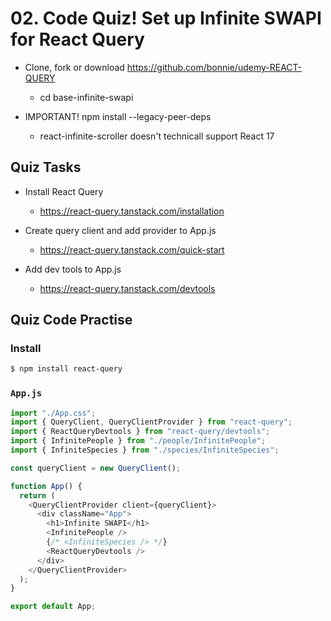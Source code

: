 # 02. Code Quiz! Set up Infinite SWAPI for React Query

- Clone, fork or download https://github.com/bonnie/udemy-REACT-QUERY

  - cd base-infinite-swapi

- IMPORTANT! npm install --legacy-peer-deps

  - react-infinite-scroller doesn't technicall support React 17

## Quiz Tasks

- Install React Query

  - https://react-query.tanstack.com/installation

- Create query client and add provider to App.js

  - https://react-query.tanstack.com/quick-start

- Add dev tools to App.js

  - https://react-query.tanstack.com/devtools

## Quiz Code Practise

### Install

```bash
$ npm install react-query
```

### `App.js`

```js
import "./App.css";
import { QueryClient, QueryClientProvider } from "react-query";
import { ReactQueryDevtools } from "react-query/devtools";
import { InfinitePeople } from "./people/InfinitePeople";
import { InfiniteSpecies } from "./species/InfiniteSpecies";

const queryClient = new QueryClient();

function App() {
  return (
    <QueryClientProvider client={queryClient}>
      <div className="App">
        <h1>Infinite SWAPI</h1>
        <InfinitePeople />
        {/* <InfiniteSpecies /> */}
        <ReactQueryDevtools />
      </div>
    </QueryClientProvider>
  );
}

export default App;
```
